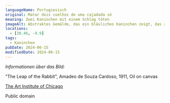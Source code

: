 ```yaml
---
languageName: Portugiesisch
original: Matar dois coelhos de uma cajadada só
meaning: Zwei Kaninchen mit einem Schlag töten
imageAlt: Abstraktes Gemälde, das ein bläuliches Kaninchen zeigt, das zwischen großen grünen Blättern und Blumen springt
locations:
  - [38.46, -9.9]
tags:
  - Kaninchen
pubDate: 2024-06-15
modifiedDate: 2024-06-15
---
```


_Informationen über das Bild:_

"The Leap of the Rabbit", Amadeo de Souza Cardoso, 1911, Oil on canvas

[The Art Institute of Chicago](https://www.artic.edu/artworks/8999/the-leap-of-the-rabbit)

Public domain
